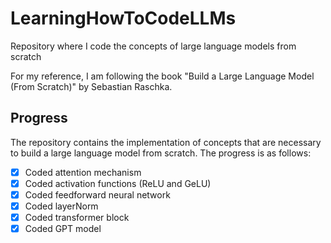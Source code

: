 # LearningHowToCodeLLMs
Repository where I code the concepts of large language models from scratch

For my reference, I am following the book "Build a Large Language Model (From Scratch)" by Sebastian Raschka.

## Progress

The repository contains the implementation of concepts that are necessary to build a large language model from scratch. The progress is as follows:
- [x] Coded attention mechanism
- [x] Coded activation functions (ReLU and GeLU)
- [x] Coded feedforward neural network
- [x] Coded layerNorm
- [x] Coded transformer block
- [x] Coded GPT model